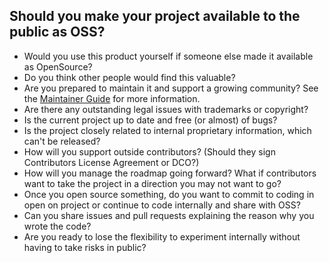 ## Should you make your project available to the public as OSS?

- Would you use this product yourself if someone else made it available as OpenSource?
- Do you think other people would find this valuable?
-  Are you prepared to maintain it and support a growing community? See the [Maintainer Guide](maintainer-guide.md) for more information.
- Are there any outstanding legal issues with trademarks or copyright?
- Is the current project up to date and free (or almost) of bugs?
- Is the project closely related to internal proprietary information, which can't be released?
- How will you support outside contributors? (Should they sign Contributors License Agreement or DCO?)
- How will you manage the roadmap going forward? What if contributors want to take the project in a direction you may not want to go?
- Once you open source something, do you want to commit to coding in open on project or continue to code internally and share with OSS?
- Can you share issues and pull requests explaining the reason why you wrote the code?
- Are you ready to lose the flexibility to experiment internally without having to take risks in public?
